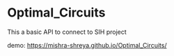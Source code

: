 # Optimal_Circuits

This a basic API to connect to SIH project

demo: https://mishra-shreya.github.io/Optimal_Circuits/
